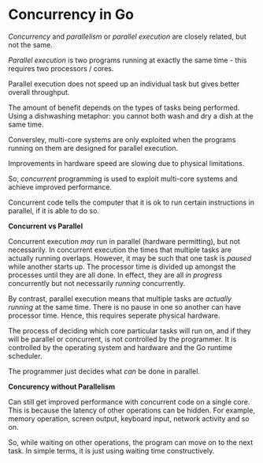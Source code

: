 # Concurrency in Go

_Concurrency_ and _parallelism_ or _parallel execution_ are closely related, but not the same.

_Parallel execution_ is two programs running at exactly the same time - this requires two processors / cores.

Parallel execution does not speed up an individual task but gives better overall throughput.

The amount of benefit depends on the types of tasks being performed. Using a dishwashing metaphor: you cannot 
both wash and dry a dish at the same time.

Conversley, multi-core systems are only exploited when the programs running on them are designed for parallel execution.

Improvements in hardware speed are slowing due to physical limitations. 

So, _concurrent_ programming is used to exploit multi-core systems and achieve improved performance.

Concurrent code tells the computer that it is ok to run certain instructions in parallel, if it is able to do so.

**Concurrent vs Parallel**

Concurrent execution _*may*_ run in parallel (hardware permitting), but not necessarily. In concurrent execution the 
times that multiple tasks are actually running overlaps. However, it may be such that one task is _paused_ while another 
starts up. The processor time is divided up amongst the processes until they are all done. In effect, they are all _in progress_ 
concurrently but not necessarily _running_ concurrently.

By contrast, parallel execution means that multiple tasks are _actually running_ at the same time. There is no pause in one 
so another can have processor time. Hence, this requires seperate physical hardware.

The process of deciding which core particular tasks will run on, and if they will be parallel or concurrent, is not controlled 
by the programmer. It is controlled by the operating system and hardware and the Go runtime scheduler.

The programmer just decides what _can_ be done in parallel.

**Concurency without Parallelism**

Can still get improved performance with concurrent code on a single core. This is because the latency of other operations can 
be hidden. For example, memory operation, screen output, keyboard input, network activity and so on.

So, while waiting on other operations, the program can move on to the next task. In simple terms, it is just using waiting 
time constructively.



